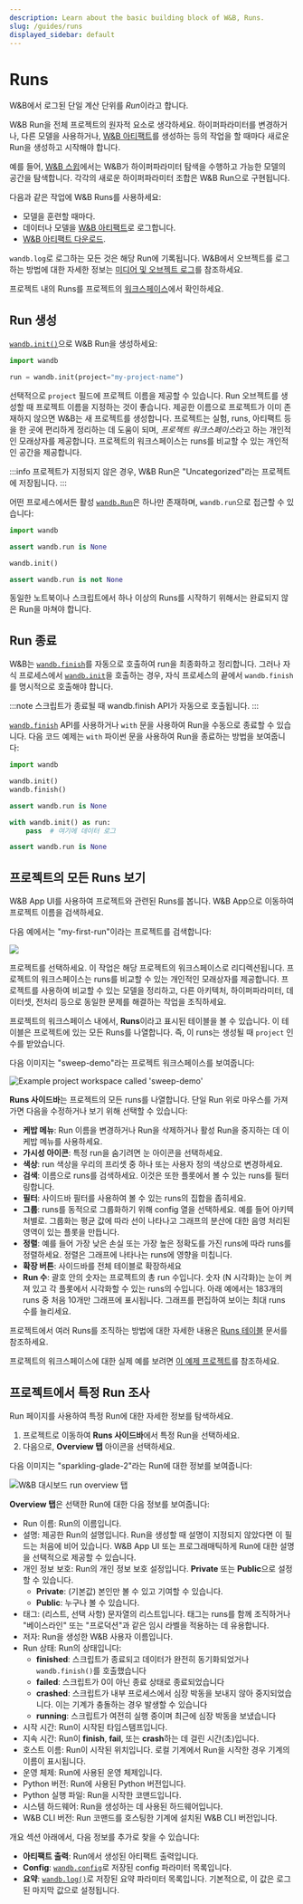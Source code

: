 ```yaml
---
description: Learn about the basic building block of W&B, Runs.
slug: /guides/runs
displayed_sidebar: default
---
```


# Runs

W&B에서 로그된 단일 계산 단위를 *Run*이라고 합니다.

W&B Run을 전체 프로젝트의 원자적 요소로 생각하세요. 하이퍼파라미터를 변경하거나, 다른 모델을 사용하거나, [W&B 아티팩트](../artifacts/intro.md)를 생성하는 등의 작업을 할 때마다 새로운 Run을 생성하고 시작해야 합니다.

예를 들어, [W&B 스윕](../sweeps/intro.md)에서는 W&B가 하이퍼파라미터 탐색을 수행하고 가능한 모델의 공간을 탐색합니다. 각각의 새로운 하이퍼파라미터 조합은 W&B Run으로 구현됩니다.

다음과 같은 작업에 W&B Runs를 사용하세요:

* 모델을 훈련할 때마다.
* 데이터나 모델을 [W&B 아티팩트](../artifacts/intro.md)로 로그합니다.
* [W&B 아티팩트 다운로드](../artifacts/download-and-use-an-artifact.md).

`wandb.log`로 로그하는 모든 것은 해당 Run에 기록됩니다. W&B에서 오브젝트를 로그하는 방법에 대한 자세한 정보는 [미디어 및 오브젝트 로그](../track/log/intro.md)를 참조하세요.

프로젝트 내의 Runs를 프로젝트의 [워크스페이스](#view-runs)에서 확인하세요.

## Run 생성

[`wandb.init()`](../../ref/python/init.md)으로 W&B Run을 생성하세요:

```python
import wandb

run = wandb.init(project="my-project-name")
```

선택적으로 `project` 필드에 프로젝트 이름을 제공할 수 있습니다. Run 오브젝트를 생성할 때 프로젝트 이름을 지정하는 것이 좋습니다. 제공한 이름으로 프로젝트가 이미 존재하지 않으면 W&B는 새 프로젝트를 생성합니다. 프로젝트는 실험, runs, 아티팩트 등을 한 곳에 편리하게 정리하는 데 도움이 되며, *프로젝트 워크스페이스*라고 하는 개인적인 모래상자를 제공합니다. 프로젝트의 워크스페이스는 runs를 비교할 수 있는 개인적인 공간을 제공합니다.

:::info
프로젝트가 지정되지 않은 경우, W&B Run은 "Uncategorized"라는 프로젝트에 저장됩니다.
:::

어떤 프로세스에서든 활성 [`wandb.Run`](../../ref/python/run.md)은 하나만 존재하며, `wandb.run`으로 접근할 수 있습니다:

```python
import wandb

assert wandb.run is None

wandb.init()

assert wandb.run is not None
```

동일한 노트북이나 스크립트에서 하나 이상의 Runs를 시작하기 위해서는 완료되지 않은 Run을 마쳐야 합니다.

## Run 종료
W&B는 [`wandb.finish`](../../ref/python/finish.md)를 자동으로 호출하여 run을 최종화하고 정리합니다. 그러나 자식 프로세스에서 [`wandb.init`](../../ref/python/init.md)을 호출하는 경우, 자식 프로세스의 끝에서 `wandb.finish`를 명시적으로 호출해야 합니다.

:::note
스크립트가 종료될 때 wandb.finish API가 자동으로 호출됩니다.
:::

[`wandb.finish`](../../ref/python/finish.md) API를 사용하거나 `with` 문을 사용하여 Run을 수동으로 종료할 수 있습니다. 다음 코드 예제는 `with` 파이썬 문을 사용하여 Run을 종료하는 방법을 보여줍니다:

```python
import wandb

wandb.init()
wandb.finish()

assert wandb.run is None

with wandb.init() as run:
    pass  # 여기에 데이터 로그

assert wandb.run is None
```

## 프로젝트의 모든 Runs 보기
W&B App UI를 사용하여 프로젝트와 관련된 Runs를 봅니다. W&B App으로 이동하여 프로젝트 이름을 검색하세요.

다음 예에서는 "my-first-run"이라는 프로젝트를 검색합니다:

![](/images/runs/search_run_name_landing_page.png)

프로젝트를 선택하세요. 이 작업은 해당 프로젝트의 워크스페이스로 리디렉션됩니다. 프로젝트의 워크스페이스는 runs를 비교할 수 있는 개인적인 모래상자를 제공합니다. 프로젝트를 사용하여 비교할 수 있는 모델을 정리하고, 다른 아키텍처, 하이퍼파라미터, 데이터셋, 전처리 등으로 동일한 문제를 해결하는 작업을 조직하세요.

프로젝트의 워크스페이스 내에서, **Runs**이라고 표시된 테이블을 볼 수 있습니다. 이 테이블은 프로젝트에 있는 모든 Runs를 나열합니다. 즉, 이 runs는 생성될 때 `project` 인수를 받았습니다.

다음 이미지는 "sweep-demo"라는 프로젝트 워크스페이스를 보여줍니다:

![Example project workspace called 'sweep-demo'](/images/app_ui/workspace_tab_example.png)

**Runs 사이드바**는 프로젝트의 모든 runs를 나열합니다. 단일 Run 위로 마우스를 가져가면 다음을 수정하거나 보기 위해 선택할 수 있습니다:

* **케밥 메뉴**: Run 이름을 변경하거나 Run을 삭제하거나 활성 Run을 중지하는 데 이 케밥 메뉴를 사용하세요.
* **가시성 아이콘**: 특정 run을 숨기려면 눈 아이콘을 선택하세요.
* **색상**: run 색상을 우리의 프리셋 중 하나 또는 사용자 정의 색상으로 변경하세요.
* **검색**: 이름으로 runs를 검색하세요. 이것은 또한 플롯에서 볼 수 있는 runs를 필터링합니다.
* **필터**: 사이드바 필터를 사용하여 볼 수 있는 runs의 집합을 좁히세요.
* **그룹**: runs를 동적으로 그룹화하기 위해 config 열을 선택하세요. 예를 들어 아키텍처별로. 그룹화는 평균 값에 따라 선이 나타나고 그래프의 분산에 대한 음영 처리된 영역이 있는 플롯을 만듭니다.
* **정렬**: 예를 들어 가장 낮은 손실 또는 가장 높은 정확도를 가진 runs에 따라 runs를 정렬하세요. 정렬은 그래프에 나타나는 runs에 영향을 미칩니다.
* **확장 버튼**: 사이드바를 전체 테이블로 확장하세요
* **Run 수**: 괄호 안의 숫자는 프로젝트의 총 run 수입니다. 숫자 (N 시각화)는 눈이 켜져 있고 각 플롯에서 시각화할 수 있는 runs의 수입니다. 아래 예에서는 183개의 runs 중 처음 10개만 그래프에 표시됩니다. 그래프를 편집하여 보이는 최대 runs 수를 늘리세요.

프로젝트에서 여러 Runs를 조직하는 방법에 대한 자세한 내용은 [Runs 테이블](../app/features/runs-table.md) 문서를 참조하세요.

프로젝트의 워크스페이스에 대한 실제 예를 보려면 [이 예제 프로젝트](https://app.wandb.ai/example-team/sweep-demo)를 참조하세요.

## 프로젝트에서 특정 Run 조사

Run 페이지를 사용하여 특정 Run에 대한 자세한 정보를 탐색하세요.

1. 프로젝트로 이동하여 **Runs 사이드바**에서 특정 Run을 선택하세요.
2. 다음으로, **Overview 탭** 아이콘을 선택하세요.

다음 이미지는 "sparkling-glade-2"라는 Run에 대한 정보를 보여줍니다:

![W&B 대시보드 run overview 탭](/images/app_ui/wandb_run_overview_page.png)

**Overview 탭**은 선택한 Run에 대한 다음 정보를 보여줍니다:

* Run 이름: Run의 이름입니다.
* 설명: 제공한 Run의 설명입니다. Run을 생성할 때 설명이 지정되지 않았다면 이 필드는 처음에 비어 있습니다. W&B App UI 또는 프로그래매틱하게 Run에 대한 설명을 선택적으로 제공할 수 있습니다.
* 개인 정보 보호: Run의 개인 정보 보호 설정입니다. **Private** 또는 **Public**으로 설정할 수 있습니다.
    * **Private**: (기본값) 본인만 볼 수 있고 기여할 수 있습니다.
    * **Public**: 누구나 볼 수 있습니다.
* 태그: (리스트, 선택 사항) 문자열의 리스트입니다. 태그는 runs를 함께 조직하거나 "베이스라인" 또는 "프로덕션"과 같은 임시 라벨을 적용하는 데 유용합니다.
* 저자: Run을 생성한 W&B 사용자 이름입니다.
* Run 상태: Run의 상태입니다:
  * **finished**: 스크립트가 종료되고 데이터가 완전히 동기화되었거나 `wandb.finish()`를 호출했습니다
  * **failed**: 스크립트가 0이 아닌 종료 상태로 종료되었습니다
  * **crashed**: 스크립트가 내부 프로세스에서 심장 박동을 보내지 않아 중지되었습니다. 이는 기계가 충돌하는 경우 발생할 수 있습니다
  * **running**: 스크립트가 여전히 실행 중이며 최근에 심장 박동을 보냈습니다
* 시작 시간: Run이 시작된 타임스탬프입니다.
* 지속 시간: Run이 **finish**, **fail**, 또는 **crash**하는 데 걸린 시간(초)입니다.
* 호스트 이름: Run이 시작된 위치입니다. 로컬 기계에서 Run을 시작한 경우 기계의 이름이 표시됩니다.
* 운영 체제: Run에 사용된 운영 체제입니다.
* Python 버전: Run에 사용된 Python 버전입니다.
* Python 실행 파일: Run을 시작한 코맨드입니다.
* 시스템 하드웨어: Run을 생성하는 데 사용된 하드웨어입니다.
* W&B CLI 버전: Run 코맨드를 호스팅한 기계에 설치된 W&B CLI 버전입니다.

개요 섹션 아래에서, 다음 정보를 추가로 찾을 수 있습니다:

* **아티팩트 출력**: Run에서 생성된 아티팩트 출력입니다.
* **Config**: [`wandb.config`](../../guides/track/config.md)로 저장된 config 파라미터 목록입니다.
* **요약**: [`wandb.log()`](../../guides/track/log/intro.md)로 저장된 요약 파라미터 목록입니다. 기본적으로, 이 값은 로그된 마지막 값으로 설정됩니다.